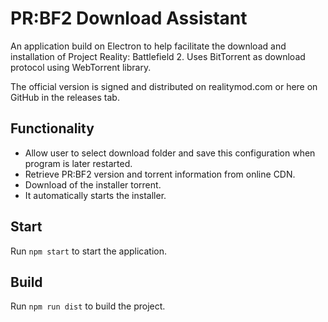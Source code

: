# PR:BF2 Download Assistant

An application build on Electron to help facilitate the download and installation of Project Reality: Battlefield 2. 
Uses BitTorrent as download protocol using WebTorrent library.

The official version is signed and distributed on realitymod.com or here on GitHub in the releases tab.

## Functionality
* Allow user to select download folder and save this configuration when program is later restarted.
* Retrieve PR:BF2 version and torrent information from online CDN.
* Download of the installer torrent. 
* It automatically starts the installer.

## Start
Run `npm start` to start the application. 

## Build
Run `npm run dist` to build the project.
